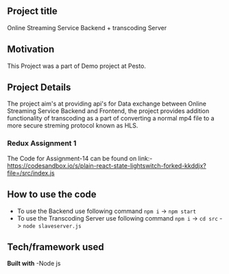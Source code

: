 ## Project title
Online Streaming Service Backend + transcoding Server

## Motivation
This Project was a part of Demo project at Pesto.

## Project Details
The project aim's at providing api's for Data exchange between Online Streaming Service Backend and Frontend, the project provides addition functionality of transcoding as a part of converting a normal mp4 file to a more secure streming protocol known as HLS.

### Redux Assignment 1

The Code for Assignment-14 can be found on link:- https://codesandbox.io/s/plain-react-state-lightswitch-forked-kkddjx?file=/src/index.js

## How to use the code

- To use the Backend use following command `npm i` -> `npm start` 
- To use the Transcoding Server use following command `npm i` -> `cd src` -> `node slaveserver.js`


## Tech/framework used

<b>Built with</b>
-Node js



